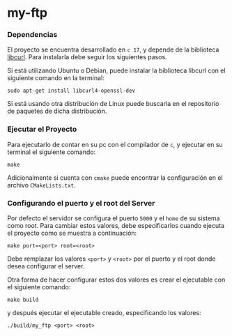 # my-ftp

### Dependencias

El proyecto se encuentra desarrollado en `c 17`, y depende de la biblioteca
<a href="https://curl.se/libcurl/">libcurl</a>.
Para instalarla debe seguir los siguientes pasos.

Si está utilizando Ubuntu o Debian, puede instalar la biblioteca libcurl con el siguiente comando en la terminal:

```
sudo apt-get install libcurl4-openssl-dev
```

Si está usando otra distribución de Linux puede buscarla en el repositorio de paquetes de dicha distribución.

### Ejecutar el Proyecto

Para ejecutarlo de contar en su pc con el compilador de `c`, y ejecutar en su
terminal el siguiente comando:

```
make
```

Adicionalmente si cuenta con `cmake` puede encontrar la configuración en el archivo
`CMakeLists.txt`.


### Configurando el puerto y el root del Server

Por defecto el servidor se configura el puerto `5000` y el `home` de su sistema
como root. Para cambiar estos valores, debe especificarlos cuando ejecuta el
proyecto como se muestra a continuación:

```
make port=<port> root=<root>
```

Debe remplazar los valores `<port>` y `<root>` por el puerto y el root donde
desea configurar el server.

Otra forma de hacer configurar estos dos valores es crear el ejecutable con el
siguiente comando:

```
make build
```

y después ejecutar el ejecutable creado, especificando los valores:

```
./build/my_ftp <port> <root>
```